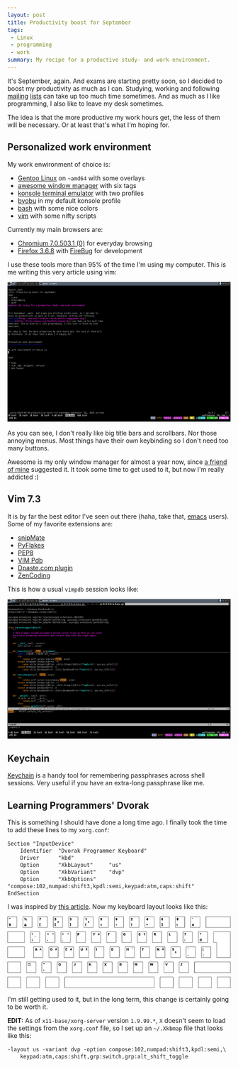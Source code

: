 ```yaml
---
layout: post
title: Productivity boost for September
tags:
 - Linux
 - programming
 - work
summary: My recipe for a productive study- and work environment.
---
```


It's September, again. And exams are starting pretty soon, so I decided to
boost my productivity as much as I can. Studying, working and following
[mailing](http://www.mail-archive.com/distutils-sig@python.org/)
[lists](http://lists.repoze.org/listinfo/repoze-dev) can take up too much time
sometimes. And as much as I like programming, I also like to leave my desk
sometimes.

The idea is that the more productive my work hours get, the less of them will
be necessary. Or at least that's what I'm hoping for.


Personalized work environment
-----------------------------

My work enwironment of choice is:

* [Gentoo Linux](http://www.gentoo.org/) on `~amd64` with some overlays
* [awesome window manager](http://awesome.naquadah.org/) with six tags
* [konsole terminal emulator](http://konsole.kde.org/) with two profiles
* [byobu](https://launchpad.net/byobu) in my default konsole profile
* [bash](http://www.gnu.org/software/bash/) with some nice colors
* [vim](http://www.vim.org/) with some nifty scripts

Currently my main browsers are:

* [Chromium 7.0.503.1 (0)](http://www.chromium.org/) for everyday browsing
* [Firefox 3.6.8](http://www.mozilla.com/en-US/firefox/firefox.html) with
  [FireBug](http://getfirebug.com/) for development

I use these tools more than 95% of the time I'm using my computer. This is me
writing this very article using vim:

<div class="center">
  <a href="/media/images/random/environ.png">
    <img src="/media/images/random/environ-small.png"/>
  </a>
</div>

As you can see, I don't really like big title bars and scrollbars. Nor those
annoying menus. Most things have their own keybinding so I don't need too many
buttons.

Awesome is my only window manager for almost a year now, since <a
href="http://kobold.it/blog/" rel="met">a friend of mine</a> suggested it. It
took some time to get used to it, but now I'm really addicted :)


Vim 7.3
-------

It is by far the best editor I've seen out there (haha, take that,
[emacs](http://www.gnu.org/software/emacs/) users). Some of my favorite
extensions are:

* [snipMate](http://www.vim.org/scripts/script.php?script_id=2540)
* [PyFlakes](http://github.com/kevinw/pyflakes-vim)
* [PEP8](http://www.vim.org/scripts/script.php?script_id=2914)
* [VIM Pdb](http://github.com/gotcha/vimpdb)
* [Dpaste.com plugin](http://www.vim.org/scripts/script.php?script_id=2519)
* [ZenCoding](http://www.vim.org/scripts/script.php?script_id=2981)

This is how a usual `vimpdb` session looks like:

<div class="center">
  <a href="/media/images/random/vimpdb.png">
    <img src="/media/images/random/vimpdb-small.png"/>
  </a>
</div>


Keychain
--------

[Keychain](http://www.funtoo.org/en/security/keychain/intro/) is a handy tool
for remembering passphrases across shell sessions. Very useful if you have an
extra-long passphrase like me.


Learning Programmers' Dvorak
----------------------------

This is something I should have done a long time ago. I finally took the time
to add these lines to my `xorg.conf`:

    Section "InputDevice"
        Identifier  "Dvorak Programmer Keyboard"
        Driver      "kbd"
        Option      "XkbLayout"     "us"
        Option      "XkbVariant"    "dvp"
        Option      "XkbOptions"    "compose:102,numpad:shift3,kpdl:semi,keypad:atm,caps:shift"
    EndSection

I was inspired by [this
article](http://workawesome.com/productivity/dvorak-keyboard-layout/). Now my
keyboard layout looks like this:

<div class="center">
  <a href="/media/images/random/dvp.png">
    <img src="/media/images/random/dvp-small.png"/>
  </a>
</div>

I'm still getting used to it, but in the long term, this change is certainly
going to be worth it.

**EDIT:** As of `x11-base/xorg-server` version `1.9.99.*`, `X` doesn't seem to
load the settings from the `xorg.conf` file, so I set up an `~/.Xkbmap` file
that looks like this:

    -layout us -variant dvp -option compose:102,numpad:shift3,kpdl:semi,\
        keypad:atm,caps:shift,grp:switch,grp:alt_shift_toggle
